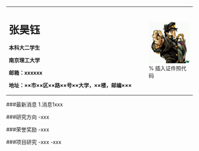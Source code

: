 <table border="0">
  <tr>
    <td width="75%">
      <h1>张昊钰</h1>
      <p><b>本科大二学生</b></p>
      <p><b>南京理工大学</b></p>
      <p><b>邮箱：xxxxxx</b></p>
      <p><b>地址：××市××区××路××号××大学，××楼，邮编×××</b></p>
    </td>
    <td width="25%">
      <img src="0fe1493ac297d0a18a0ad8e1a5301263.jpg" width="100%">      % 插入证件照代码
    </td>
  </tr>
</table>


###最新消息
1.消息1xxx

###研究方向
-xxx

###荣誉奖励
-xxx

###项目研究
-xxx
-xxx
